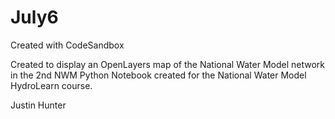 # July6
Created with CodeSandbox

Created to display an OpenLayers map of the National Water Model network in the 2nd NWM Python Notebook created for the National Water Model HydroLearn course. 

Justin Hunter
